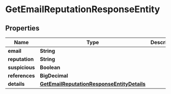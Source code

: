 

# GetEmailReputationResponseEntity


## Properties

| Name | Type | Description | Notes |
|------------ | ------------- | ------------- | -------------|
|**email** | **String** |  |  [optional] |
|**reputation** | **String** |  |  [optional] |
|**suspicious** | **Boolean** |  |  [optional] |
|**references** | **BigDecimal** |  |  [optional] |
|**details** | [**GetEmailReputationResponseEntityDetails**](GetEmailReputationResponseEntityDetails.md) |  |  [optional] |



